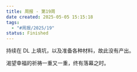 ```yaml
---
title: 周报 - 第19周
date created: 2025-05-05 15:15:18
tags:
  - "#周报/2025/19"
status: Finished
---
```


持续在 DL 上填坑，以及准备各种材料，故此没有产出。

渴望幸福的祈祷一重又一重，终有落幕之时。
